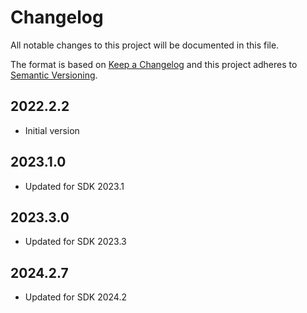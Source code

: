 # Changelog
All notable changes to this project will be documented in this file.

The format is based on [Keep a Changelog](http://keepachangelog.com/en/1.0.0/)
and this project adheres to [Semantic Versioning](http://semver.org/spec/v2.0.0.html).

## 2022.2.2
- Initial version

## 2023.1.0
- Updated for SDK 2023.1

## 2023.3.0
- Updated for SDK 2023.3

## 2024.2.7
- Updated for SDK 2024.2